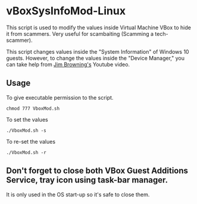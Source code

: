 # vBoxSysInfoMod-Linux

This script is used to modify the values inside Virtual Machine VBox to hide it from scammers. Very useful for scambaiting (Scamming a tech-scammer). 

This script changes values inside the "System Information" of Windows 10 guests. However, to change the values inside the "Device Manager," you can take help from [Jim Browning's](https://www.youtube.com/watch?v=WCHZj0EXpOk&t=186s) Youtube video.

## Usage

To give executable permission to the script.
``` shell
chmod 777 VboxMod.sh 
```
To set the values
``` shell
./VboxMod.sh -s
```

To re-set the values
``` shell
./VboxMod.sh -r
```

## Don't forget to close both VBox Guest Additions Service, tray icon using task-bar manager.
It is only used in the OS start-up so it's safe to close them.